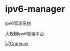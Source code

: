 # ipv6-manager
ipv6管理系统

大规模ipv6管理平台

[![Codecov](https://codecov.io/gh/alibaba/spring-cloud-alibaba/branch/2022.x/graph/badge.svg)](https://app.codecov.io/gh/apache/dubbo)
